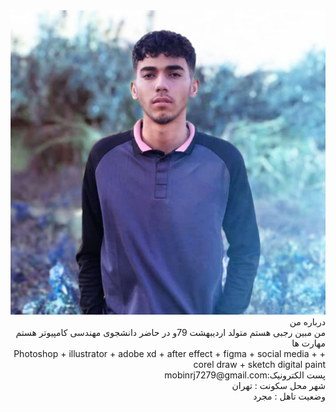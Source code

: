 
 <div dir="rtl">
 <img src="pic.png">
 <br>
 درباره من
 <br>
  من مبین رجبی هستم متولد اردیبهشت 79و در حاضر دانشجوی مهندسی کامپیوتر هستم
 <br>
 مهارت ها
 <br>
 + Photoshop
 + illustrator
 + adobe xd
 + after effect
 + figma
 + social media
 + corel draw
 + sketch
  digital paint
 <br>
 پست الکترونیک:mobinrj7279@gmail.com
 <br>
 شهر محل سکونت : تهران
 <br>
 وضعیت تاهل : مجرد
 </div>


